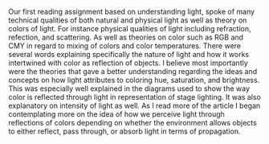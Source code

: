 Our first reading assignment based on understanding light, spoke of many technical qualities of both natural and physical light as well as theory on colors of light. For instance physical qualities of light including refraction, refection, and scattering. As well as theories on color such as RGB and CMY in regard to mixing of colors and color temperatures. There were several words explaining specifically the nature of light and how it works intertwined with color as reflection of objects.
  I believe most importantly were the theories that gave a better understanding regarding the ideas and concepts on how light attributes to coloring hue, saturation, and brightness. This was especially well explained in the diagrams used to show the way color is reflected through light in representation of stage lighting. It was also explanatory on intensity of light as well. As I read more of the article I began contemplating more on the idea of how we perceive light through reflections of colors depending on whether the environment allows objects to either reflect, pass through, or absorb light in terms of propagation.  
